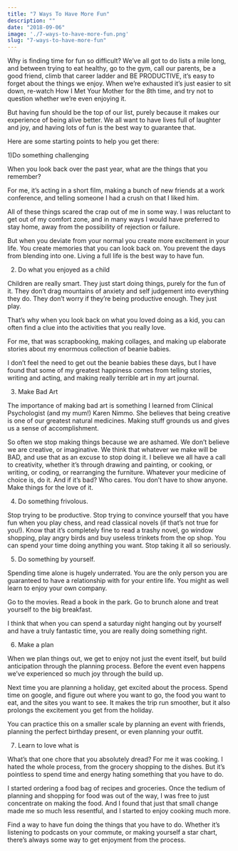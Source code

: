 ```yaml
---
title: "7 Ways To Have More Fun"
description: ""
date: "2018-09-06"
image: './7-ways-to-have-more-fun.png'
slug: "7-ways-to-have-more-fun"
---
```


Why is finding time for fun so difficult? We’ve all got to do lists a mile long, and between trying to eat healthy, go to the gym, call our parents, be a good friend, climb that career ladder and BE PRODUCTIVE, it’s easy to forget about the things we enjoy. When we’re exhausted it’s just easier to sit down, re-watch How I Met Your Mother for the 8th time, and try not to question whether we’re even enjoying it.

But having fun should be the top of our list, purely because it makes our experience of being alive better. We all want to have lives full of laughter and joy, and having lots of fun is the best way to guarantee that.

Here are some starting points to help you get there:

1)Do something challenging

When you look back over the past year, what are the things that you remember?

 For me, it’s acting in a short film, making a bunch of new friends at a work conference, and telling someone I had a crush on that I liked him.

All of these things scared the crap out of me in some way. I was reluctant to get out of my comfort zone, and in many ways I would have preferred to stay home, away from the possibility of rejection or failure.

But when you deviate from your normal you create more excitement in your life. You create memories that you can look back on. You prevent the days from blending into one. Living a full life is the best way to have fun.

2) Do what you enjoyed as a child

Children are really smart. They just start doing things, purely for the fun of it. They don’t drag mountains of anxiety and self judgement into everything they do. They don’t worry if they’re being productive enough. They just play.

That’s why when you look back on what you loved doing as a kid, you can often find a clue into the activities that you really love.

For me, that was scrapbooking, making collages, and making up elaborate stories about my enormous collection of beanie babies.

I don’t feel the need to get out the beanie babies these days, but I have found that some of my greatest happiness comes from telling stories, writing and acting, and making really terrible art in my art journal.

3) Make Bad Art

The importance of making bad art is something I learned from Clinical Psychologist (and my mum!) Karen Nimmo. She believes that being creative is one of our greatest natural medicines.
Making stuff grounds us and gives us a sense of accomplishment.

So often we stop making things because we are ashamed. We don’t believe we are creative, or imaginative. We think that whatever we make will be BAD, and use that as an excuse to stop doing it.
I believe we all have a call to creativity, whether it’s through drawing and painting, or cooking, or writing, or coding, or rearranging the furniture. Whatever your medicine of choice is, do it. And if it’s bad? Who cares. You don’t have to show anyone. Make things for the love of it.

4) Do something frivolous.

Stop trying to be productive. Stop trying to convince yourself that you have fun when you play chess, and read classical novels (if that’s not true for you!). Know that it’s completely fine to read a trashy novel, go window shopping, play angry birds and buy useless trinkets from the op shop. You can spend your time doing anything you want. Stop taking it all so seriously.

5) Do something by yourself.

Spending time alone is hugely underrated. You are the only person you are guaranteed to have a relationship with for your entire life. You might as well learn to enjoy your own company.

Go to the movies. Read a book in the park. Go to brunch alone and treat yourself to the big breakfast.

I think that when you can spend a saturday night hanging out by yourself and have a truly fantastic time, you are really doing something right.

6) Make a plan

When we plan things out, we get to enjoy not just the event itself, but build anticipation through the planning process. Before the event even happens we’ve experienced so much joy through the build up.

Next time you are planning a holiday, get excited about the process. Spend time on google, and figure out where you want to go, the food you want to eat, and the sites you want to see. It makes the trip run smoother, but it also prolongs the excitement you get from the holiday.

You can practice this on a smaller scale by planning an event with friends, planning the perfect birthday present, or even planning your outfit.

7) Learn to love what is

What’s that one chore that you absolutely dread? For me it was cooking. I hated the whole process, from the grocery shopping to the dishes. But it’s pointless to spend time and energy hating something that you have to do.

I started ordering a food bag of recipes and groceries. Once the tedium of planning and shopping for food was out of the way, I was free to just concentrate on making the food. And I found that just that small change made me so much less resentful, and I started to enjoy cooking much more.

Find a way to have fun doing the things that you have to do. Whether it’s listening to podcasts on your commute, or making yourself a star chart, there’s always some way to get enjoyment from the process.
